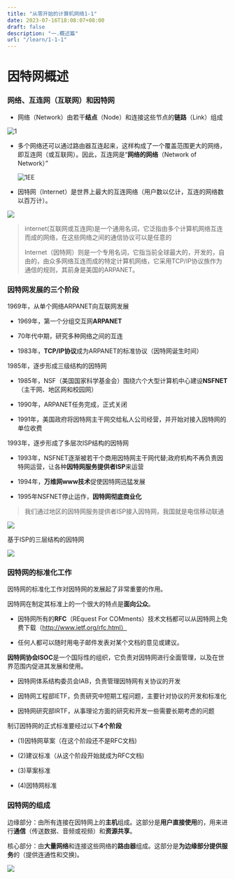 ```yaml
---
title: "从零开始的计算机网络1-1"
date: 2023-07-16T18:08:07+08:00
draft: false
description: "一.概述篇"
url: "/learn/1-1-1"
---
```


# 因特网概述

### 网络、互连网（互联网）和因特网

- 网络（Network）由若干**结点**（Node）和连接这些节点的**链路**（Link）组成

![1](https://img.opt.lockey.icu/blog/1-1-1.png)

- 多个网络还可以通过路由器互连起来，这样构成了一个覆盖范围更大的网络，即互连网（或互联网）。因此，互连网是“**网络的网络**（Network of Network）”
  
  ![1EE](https://img.opt.lockey.icu/blog/1-1-2.png)

- 因特网（Internet）是世界上最大的互连网络（用户数以亿计，互连的网络数以百万计）。

![](https://img.opt.lockey.icu/blog/1-1-3.png)

> internet(互联网或互连网)是一个通用名词，它泛指由多个计算机网络互连而成的网络，在这些网络之间的通信协议可以是任意的
> 
> Internet（因特网）则是一个专用名词，它指当前全球最大的，开发的，自由的，由众多网络互连而成的特定计算机网络，它采用TCP/IP协议族作为通信的规则，其前身是美国的ARPANET。

### 因特网发展的三个阶段

1969年，从单个网络ARPANET向互联网发展

- 1969年，第一个分组交互网**ARPANET**

- 70年代中期，研究多种网络之间的互连

- 1983年，**TCP/IP协议**成为ARPANET的标准协议（因特网诞生时间）

1985年，逐步形成三级结构的因特网

- 1985年，NSF（美国国家科学基金会）围绕六个大型计算机中心建设**NSFNET**（主干网、地区网和校园网）

- 1990年，ARPANET任务完成，正式关闭

- 1991年，美国政府将因特网主干网交给私人公司经营，并开始对接入因特网的单位收费

1993年，逐步形成了多层次ISP结构的因特网

- 1993年，NSFNET逐渐被若干个商用因特网主干网代替;政府机构不再负责因特网运营，让各种**因特网服务提供者ISP**来运营

- 1994年，**万维网www技术**促使因特网迅猛发展

- 1995年NSFNET停止运作，**因特网彻底商业化**

> 我们通过地区的因特网服务提供者ISP接入因特网，我国就是电信移动联通

![](https://img.opt.lockey.icu/blog/1-1-4.png)

基于ISP的三层结构的因特网

![](https://img.opt.lockey.icu/blog/1-1-5.png)

### 因特网的标准化工作

因特网的标准化工作对因特网的发展起了非常重要的作用。

因特网在制定其标准上的一个很大的特点是**面向公众**。

- 因特网所有的**RFC**（REquest For COMments）技术文档都可以从因特网上免费下载（http://www.ietf.org/rfc.html）

- 任何人都可以随时用电子邮件发表对某个文档的意见或建议。

**因特网协会ISOC**是一个国际性的组织，它负责对因特网进行全面管理，以及在世界范围内促进其发展和使用。

- 因特网体系结构委员会IAB，负责管理因特网有关协议的开发

- 因特网工程部IETF，负责研究中短期工程问题，主要针对协议的开发和标准化

- 因特网研究部IRTF，从事理论方面的研究和开发一些需要长期考虑的问题

制订因特网的正式标准要经过以下**4个阶段**

- (1)因特网草案（在这个阶段还不是RFC文档)

- (2)建议标准（从这个阶段开始就成为RFC文档)

- (3)草案标准

- (4)因特网标准

### 因特网的组成

边缘部分：由所有连接在因特网上的**主机**组成。这部分是**用户直接使用**的，用来进行**通信**（传送数据、音频或视频）和**资源共享**。

核心部分：由**大量网络**和连接这些网络的**路由器**组成。这部分是**为边缘部分提供服务**的（提供连通性和交换)。

![](https://img.opt.lockey.icu/blog/1-1-6.png)
